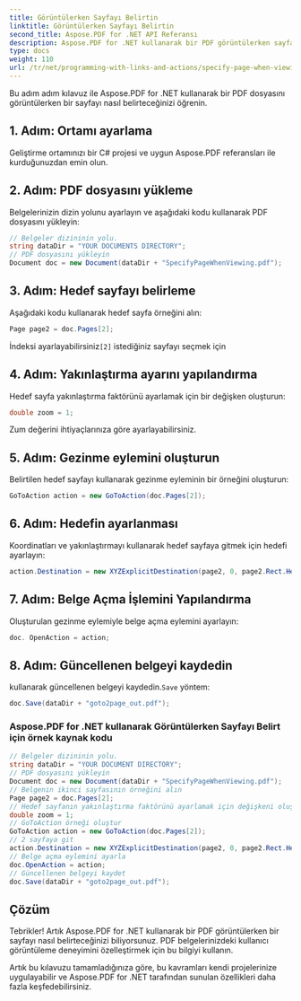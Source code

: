 ```yaml
---
title: Görüntülerken Sayfayı Belirtin
linktitle: Görüntülerken Sayfayı Belirtin
second_title: Aspose.PDF for .NET API Referansı
description: Aspose.PDF for .NET kullanarak bir PDF görüntülerken sayfa belirtmeyi öğrenin.
type: docs
weight: 110
url: /tr/net/programming-with-links-and-actions/specify-page-when-viewing/
---
```


Bu adım adım kılavuz ile Aspose.PDF for .NET kullanarak bir PDF dosyasını görüntülerken bir sayfayı nasıl belirteceğinizi öğrenin.

## 1. Adım: Ortamı ayarlama

Geliştirme ortamınızı bir C# projesi ve uygun Aspose.PDF referansları ile kurduğunuzdan emin olun.

## 2. Adım: PDF dosyasını yükleme

Belgelerinizin dizin yolunu ayarlayın ve aşağıdaki kodu kullanarak PDF dosyasını yükleyin:

```csharp
// Belgeler dizininin yolu.
string dataDir = "YOUR DOCUMENTS DIRECTORY";
// PDF dosyasını yükleyin
Document doc = new Document(dataDir + "SpecifyPageWhenViewing.pdf");
```

## 3. Adım: Hedef sayfayı belirleme

Aşağıdaki kodu kullanarak hedef sayfa örneğini alın:

```csharp
Page page2 = doc.Pages[2];
```

 İndeksi ayarlayabilirsiniz`[2]` istediğiniz sayfayı seçmek için

## 4. Adım: Yakınlaştırma ayarını yapılandırma

Hedef sayfa yakınlaştırma faktörünü ayarlamak için bir değişken oluşturun:

```csharp
double zoom = 1;
```

Zum değerini ihtiyaçlarınıza göre ayarlayabilirsiniz.

## 5. Adım: Gezinme eylemini oluşturun

Belirtilen hedef sayfayı kullanarak gezinme eyleminin bir örneğini oluşturun:

```csharp
GoToAction action = new GoToAction(doc.Pages[2]);
```

## 6. Adım: Hedefin ayarlanması

Koordinatları ve yakınlaştırmayı kullanarak hedef sayfaya gitmek için hedefi ayarlayın:

```csharp
action.Destination = new XYZExplicitDestination(page2, 0, page2.Rect.Height, zoom);
```

## 7. Adım: Belge Açma İşlemini Yapılandırma

Oluşturulan gezinme eylemiyle belge açma eylemini ayarlayın:

```csharp
doc. OpenAction = action;
```

## 8. Adım: Güncellenen belgeyi kaydedin

 kullanarak güncellenen belgeyi kaydedin.`Save` yöntem:

```csharp
doc.Save(dataDir + "goto2page_out.pdf");
```

### Aspose.PDF for .NET kullanarak Görüntülerken Sayfayı Belirt için örnek kaynak kodu 
```csharp
// Belgeler dizininin yolu.
string dataDir = "YOUR DOCUMENT DIRECTORY";
// PDF dosyasını yükleyin
Document doc = new Document(dataDir + "SpecifyPageWhenViewing.pdf");
// Belgenin ikinci sayfasının örneğini alın
Page page2 = doc.Pages[2];
// Hedef sayfanın yakınlaştırma faktörünü ayarlamak için değişkeni oluşturun
double zoom = 1;
// GoToAction örneği oluştur
GoToAction action = new GoToAction(doc.Pages[2]);
// 2 sayfaya git
action.Destination = new XYZExplicitDestination(page2, 0, page2.Rect.Height, zoom);
// Belge açma eylemini ayarla
doc.OpenAction = action;
// Güncellenen belgeyi kaydet
doc.Save(dataDir + "goto2page_out.pdf");
```

## Çözüm

Tebrikler! Artık Aspose.PDF for .NET kullanarak bir PDF görüntülerken bir sayfayı nasıl belirteceğinizi biliyorsunuz. PDF belgelerinizdeki kullanıcı görüntüleme deneyimini özelleştirmek için bu bilgiyi kullanın.

Artık bu kılavuzu tamamladığınıza göre, bu kavramları kendi projelerinize uygulayabilir ve Aspose.PDF for .NET tarafından sunulan özellikleri daha fazla keşfedebilirsiniz.